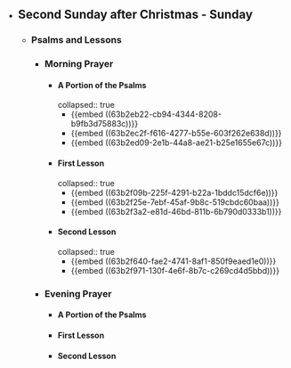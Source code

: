 - ## Second Sunday after Christmas - Sunday
	- ### Psalms and Lessons
		- ### Morning Prayer
			- #### A Portion of the Psalms
			  collapsed:: true
				- {{embed ((63b2eb22-cb94-4344-8208-b9fb3d75883c))}}
				- {{embed ((63b2ec2f-f616-4277-b55e-603f262e638d))}}
				- {{embed ((63b2ed09-2e1b-44a8-ae21-b25e1655e67c))}}
			- #### First Lesson
			  collapsed:: true
				- {{embed ((63b2f09b-225f-4291-b22a-1bddc15dcf6e))}}
				- {{embed ((63b2f25e-7ebf-45af-9b8c-519cbdc60baa))}}
				- {{embed ((63b2f3a2-e81d-46bd-811b-6b790d0333b1))}}
			- #### Second Lesson
			  collapsed:: true
				- {{embed ((63b2f640-fae2-4741-8af1-850f9eaed1e0))}}
				- {{embed ((63b2f971-130f-4e6f-8b7c-c269cd4d5bbd))}}
		- ### Evening Prayer
			- #### A Portion of the Psalms
			- #### First Lesson
			- #### Second Lesson